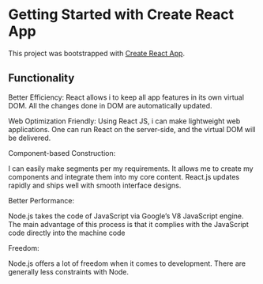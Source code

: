 # Getting Started with Create React App

This project was bootstrapped with [Create React App](https://github.com/facebook/create-react-app).

## Functionality
Better Efficiency:
React allows i to keep all app features in its own virtual DOM. All the changes done in DOM are automatically updated.

Web Optimization Friendly:
Using React JS, i can make lightweight web applications. One can run React on the server-side, and the virtual DOM will be delivered.

Component-based Construction:

I can easily make segments per my requirements. It allows me to create my components and integrate them into my core content. React.js updates rapidly and ships well with smooth interface designs.

Better Performance:

Node.js takes the code of JavaScript via Google’s V8 JavaScript engine. The main advantage of this process is that it complies with the JavaScript code directly into the machine code

Freedom:

Node.js offers a lot of freedom when it comes to development. There are generally less constraints with Node.